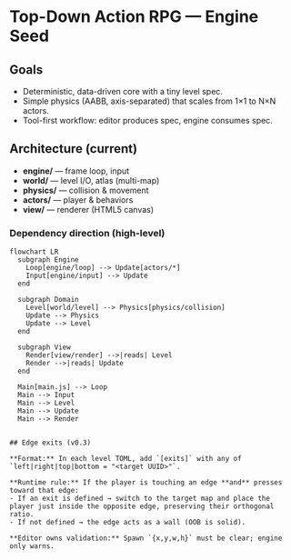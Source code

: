 # Top-Down Action RPG — Engine Seed

## Goals
- Deterministic, data-driven core with a tiny level spec.
- Simple physics (AABB, axis-separated) that scales from 1×1 to N×N actors.
- Tool-first workflow: editor produces spec, engine consumes spec.

## Architecture (current)
- **engine/** — frame loop, input
- **world/** — level I/O, atlas (multi-map)
- **physics/** — collision & movement
- **actors/** — player & behaviors
- **view/** — renderer (HTML5 canvas)

### Dependency direction (high-level)
```mermaid
flowchart LR
  subgraph Engine
    Loop[engine/loop] --> Update[actors/*]
    Input[engine/input] --> Update
  end

  subgraph Domain
    Level[world/level] --> Physics[physics/collision]
    Update --> Physics
    Update --> Level
  end

  subgraph View
    Render[view/render] -->|reads| Level
    Render -->|reads| Update
  end

  Main[main.js] --> Loop
  Main --> Input
  Main --> Level
  Main --> Update
  Main --> Render


## Edge exits (v0.3)

**Format:** In each level TOML, add `[exits]` with any of `left|right|top|bottom = "<target UUID>"`.

**Runtime rule:** If the player is touching an edge **and** presses toward that edge:
- If an exit is defined → switch to the target map and place the player just inside the opposite edge, preserving their orthogonal ratio.
- If not defined → the edge acts as a wall (OOB is solid).

**Editor owns validation:** Spawn `{x,y,w,h}` must be clear; engine only warns.
